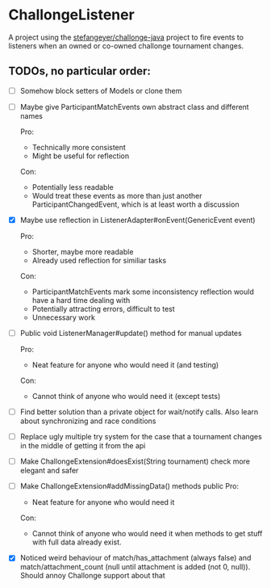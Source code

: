 # ChallongeListener
A project using the [stefangeyer/challonge-java](https://github.com/stefangeyer/challonge-java) project to fire events to listeners when an owned or co-owned challonge tournament changes.

## TODOs, no particular order:
- [ ] Somehow block setters of Models or clone them
 
- [ ] Maybe give ParticipantMatchEvents own abstract class and different names
	
	Pro:
	* Technically more consistent
	* Might be useful for reflection
	
	Con:
	* Potentially less readable
	* Would treat these events as more than just another ParticipantChangedEvent, which is at least worth a discussion
- [x] Maybe use reflection in ListenerAdapter#onEvent(GenericEvent event)
	
	Pro:
	* Shorter, maybe more readable
	* Already used reflection for similiar tasks
	
	Con:
	* ParticipantMatchEvents mark some inconsistency reflection would have a hard time dealing with
	* Potentially attracting errors, difficult to test
	* Unnecessary work

- [ ] Public void ListenerManager#update() method for manual updates
	
	Pro:
	* Neat feature for anyone who would need it (and testing)
	
	Con:
	* Cannot think of anyone who would need it (except tests)
	
- [ ] Find better solution than a private object for wait/notify calls. Also learn about synchronizing and race conditions

- [ ] Replace ugly multiple try system for the case that a tournament changes in the middle of getting it from the api

- [ ] Make ChallongeExtension#doesExist(String tournament) check more elegant and safer

- [ ] Make ChallongeExtension#addMissingData() methods public
	Pro:
	* Neat feature for anyone who would need it
	
	Con:
	* Cannot think of anyone who would need it when methods to get stuff with full data already exist.
	
- [x] Noticed weird behaviour of match/has_attachment (always false) and match/attachment_count (null until attachment is added (not 0, null)). Should annoy Challonge support about that
